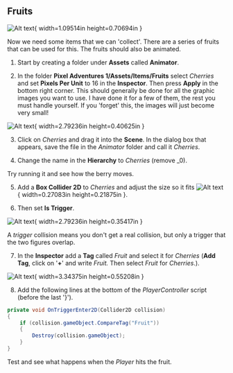 ## Fruits
![Alt text](media/image11.png){ width=1.09514in height=0.70694in }

Now we need some items that we can 'collect'. There are a series of fruits that can be used for this. The fruits should also be animated.

1.  Start by creating a folder under **Assets** called
    **Animator**.

2.  In the folder **Pixel Adventures 1/Assets/Items/Fruits** select
    *Cherries* and set **Pixels Per Unit** to 16 in the **Inspector**.
    Then press **Apply** in the bottom right corner. This should generally
    be done for all the graphic images you want to use. I have done
    it for a few of them, the rest you must handle yourself. If you 'forget'
    this, the images will just become very small!

![Alt text](media/image12.png){ width=2.79236in height=0.40625in }

3.  Click on *Cherries* and drag it into the **Scene**. In the dialog box that
    appears, save the file in the *Animator* folder and call it *Cherries*.

4.  Change the name in the **Hierarchy** to *Cherries* (remove \_0).

Try running it and see how the berry moves.

5.  Add a **Box Collider 2D** to *Cherries* and adjust the size so
    it fits ![Alt text](media/image8.png){ width=0.27083in height=0.21875in }.

6.  Then set **Is Trigger**.

![Alt text](media/image13.png){ width=2.79236in height=0.35417in }

A *trigger* collision means you don't get a real collision, but
only a trigger that the two figures overlap.

7.  In the **Inspector** add a **Tag** called *Fruit* and select it
    for *Cherries* (**Add Tag**, click on '**+**' and write *Fruit.* Then select
    *Fruit* for *Cherries*.).

![Alt text](media/image14.png){ width=3.34375in height=0.55208in }

8.  Add the following lines at the bottom of the *PlayerController* script (before
    the last '}').

```csharp
private void OnTriggerEnter2D(Collider2D collision)
{
    if (collision.gameObject.CompareTag("Fruit"))
    {
        Destroy(collision.gameObject);
    }
}
```

Test and see what happens when the *Player* hits the fruit.
